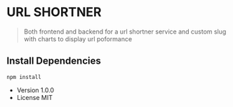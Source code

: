 # URL SHORTNER

> Both frontend and backend for a url shortner service and custom slug with charts to display url poformance

## Install Dependencies

```
npm install
```

- Version 1.0.0
- License MIT
